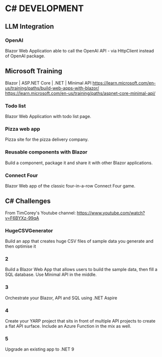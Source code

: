 # C# DEVELOPMENT

## LLM Integration

### OpenAI

Blazor Web Application able to call the OpenAI API - via HttpClient instead of OpenAI package.

## Microsoft Training

Blazor | ASP.NET Core | .NET | Minimal API
https://learn.microsoft.com/en-us/training/paths/build-web-apps-with-blazor/
https://learn.microsoft.com/en-us/training/paths/aspnet-core-minimal-api/

### Todo list

Blazor Web Application with todo list page.

### Pizza web app

Pizza site for the pizza delivery company.

### Reusable components with Blazor

Build a component, package it and share it with other Blazor applications.

### Connect Four

Blazor Web app of the classic four-in-a-row Connect Four game.

## C# Challenges

From TimCorey's Youtube channel: https://www.youtube.com/watch?v=F6BYXz-99qA 

### HugeCSVGenerator

Build an app that creates huge CSV files of sample data you generate and then optimise it

### 2

Build a Blazor Web App that allows users to build the sample data, then fill a SQL database. Use Minimal API in the middle.

### 3

Orchestrate your Blazor, API and SQL using .NET Aspire

### 4

Create your YARP project that sits in front of multiple API projects to create a flat API surface. Include an Azure Function in the mix as well.

### 5

Upgrade an existing app to .NET 9
